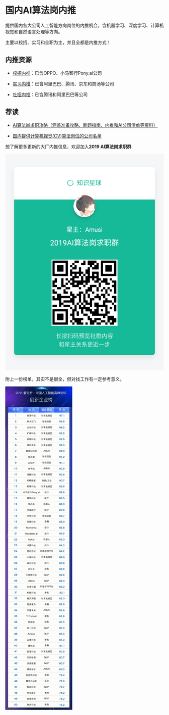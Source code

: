 # 国内AI算法岗内推
提供国内各大公司人工智能方向岗位的内推机会，含机器学习、深度学习、计算机视觉和自然语言处理等方向。

主要以校招、实习和全职为主，并且全都是内推方式！

## 内推资源

- [校招内推](校招/README.md)：已含OPPO、小马智行Pony.ai公司

- [实习内推](实习/README.md)：已含阿里巴巴、腾讯、京东和商汤等公司

- [社招内推](社招/README.md)：已含腾讯和阿里巴巴等公司

## 荐读

- [AI算法岗求职攻略（涵盖准备攻略、刷题指南、内推和AI公司清单等资料）](https://github.com/amusi/AI-Job-Notes)

- [国内提供计算机视觉(CV)算法岗位的公司名单](https://github.com/amusi/CV-Jobs)

想了解更多更新的大厂内推信息，欢迎加入**2019 AI算法岗求职群**

![](img/2019AI算法岗求职群.png)

附上一份榜单，其实不是很全，但对找工作有一定参考意义。

![2018爱分析·中国人工智能创新企业榜](img/2018爱分析·中国人工智能创新企业榜.jpg)